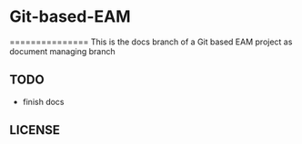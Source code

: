 # Git-based-EAM

===============
This is the docs branch of a Git based EAM project as document managing branch

TODO
----
* finish docs

LICENSE
-------